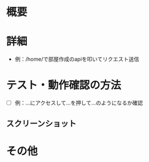 # 概要
<!-- なぜこの変更を行ったのかもあるとgood -->

# 詳細
<!-- 箇条書きで -->
- 例：/home/で部屋作成のapiを叩いてリクエスト送信

# テスト・動作確認の方法

* [ ] 例：...にアクセスして...を押して...のようになるか確認

## スクリーンショット
<!-- 必要に応じて -->

# その他
